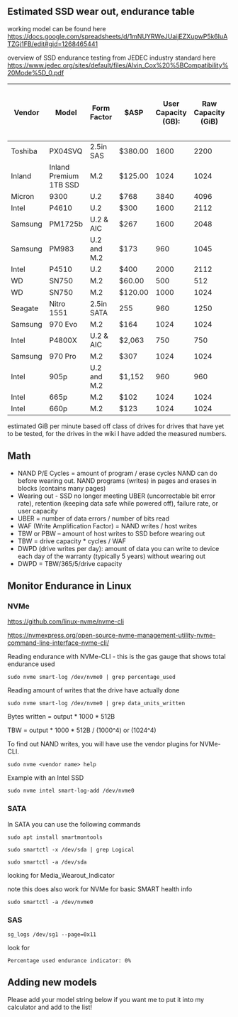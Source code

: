 ## Estimated SSD wear out, endurance table

working model can be found here
https://docs.google.com/spreadsheets/d/1mNUYRWeJUaijEZXupwP5k6IuATZGj1FB/edit#gid=1268465441

overview of SSD endurance testing from JEDEC industry standard here
https://www.jedec.org/sites/default/files/Alvin_Cox%20%5BCompatibility%20Mode%5D_0.pdf

| Vendor  | Model                  | Form Factor | $ASP    | User Capacity (GB): | Raw Capacity (GiB) | endurance best case (TBW)| Spec sheet rated TBW | GiB/min | days to wear out (worst case) | days to wear out (WAF=1) | plots worse case (TiB) | plots best (TiB) | $/TiB plot worst | $/TiB plotted best |
|---------|------------------------|-------------|---------|---------------------|--------------------|---------------------------------------|----------------------|---------|-------------------------------------------|--------------------------|-------------------------------------------------------|------------------------------------------------------|-------------------------------------|---------------------------------|
| Toshiba | PX04SVQ                | 2.5in SAS   | $380.00 | 1600                | 2200               | 23622                                 | 8760                 | 0.1     | 857                                       | 2315                     | 121                                                   | 326                                                  | $3.15                               | $1.17                           |
| Inland  | Inland Premium 1TB SSD | M.2         | $125.00 | 1024                | 1024               | 7697                                  | 1600                 | 0.1657  | 95                                        | 455                      | 22                                                    | 106                                                  | $5.67                               | $1.18                           |
| Micron  | 9300                   | U.2         | $768    | 3840                | 4096               | 43980                                 | 8400                 | 0.14    | 560                                       | 3078                     | 110                                                   | 606                                                  | $6.97                               | $1.27                           |
| Intel   | P4610                  | U.2         | $300    | 1600                | 2112               | 22677                                 | 10613                | 0.14    | 661                                       | 1587                     | 130                                                   | 313                                                  | $2.30                               | $0.96                           |
| Samsung | PM1725b                | U.2 & AIC   | $267    | 1600                | 2048               | 21990                                 | 8760                 | 0.14    | 616                                       | 1539                     | 121                                                   | 303                                                  | $2.20                               | $0.88                           |
| Samsung | PM983                  | U.2 and M.2 | $173    | 960                 | 1045               | 7854                                  | 1366.56              | 0.14    | 98                                        | 550                      | 19                                                    | 108                                                  | $8.94                               | $1.60                           |
| Intel   | P4510                  | U.2         | $400    | 2000                | 2112               | 11339                                 | 2054                 | 0.14    | 176                                       | 794                      | 35                                                    | 156                                                  | $11.52                              | $2.56                           |
| WD      | SN750                  | M.2         | $60.00  | 500                 | 512                | 1649                                  | 300                  | 0.1     | 29                                        | 162                      | 4                                                     | 23                                                   | $14.52                              | $2.64                           |
| WD      | SN750                  | M.2         | $120.00 | 1000                | 1024               | 3299                                  | 600                  | 0.1     | 59                                        | 323                      | 8                                                     | 45                                                   | $14.52                              | $2.64                           |
| Seagate | Nitro 1551             | 2.5in SATA  | 255     | 960                 | 1250               | 6711                                  | 2390                 | 0.1     | 219                                       | 658                      | 31                                                    | 92                                                   | $8.27                               | $2.76                           |
| Samsung | 970 Evo                | M.2         | $164    | 1024                | 1024               | 3299                                  | 600                  | 0.14    | 46                                        | 231                      | 9                                                     | 45                                                   | $18.02                              | $3.60                           |
| Intel   | P4800X                 | U.2 & AIC   | $2,063  | 750                 | 750                | 40265                                 | 41000                | 0.14    | 2818                                      | 2818                     | 555                                                   | 555                                                  | $3.72                               | $3.72                           |
| Samsung | 970 Pro                | M.2         | $307    | 1024                | 1024               | 5498                                  | 1200                 | 0.14    | 77                                        | 385                      | 15                                                    | 76                                                   | $20.28                              | $4.06                           |
| Intel   | 905p                   | U.2 and M.2 | $1,152  | 960                 | 960                | 20616                                 | 17520                | 0.14    | 1443                                      | 1443                     | 284                                                   | 284                                                  | $4.06                               | $4.06                           |
| Intel   | 665p                   | M.2         | $102    | 1024                | 1024               | 1649                                  | 300                  | 0.08    | 40                                        | 202                      | 5                                                     | 23                                                   | $22.53                              | $4.51                           |
| Intel   | 660p                   | M.2         | $123    | 1024                | 1024               | 1100                                  | 200                  | 0.08    | 27                                        | 135                      | 3                                                     | 15                                                   | $40.55                              | $8.11                           |

estimated GiB per minute based off class of drives for drives that have yet to be tested, for the drives in the wiki I have added the measured numbers.

## Math
* NAND P/E Cycles = amount of program / erase cycles NAND can do before wearing out. NAND programs (writes) in pages and erases in blocks (contains many pages)
* Wearing out - SSD no longer meeting UBER (uncorrectable bit error rate),  retention (keeping data safe while powered off), failure rate, or user capacity
* UBER = number of data errors / number of bits read
* WAF (Write Amplification Factor) = NAND writes / host writes
* TBW or PBW – amount of host writes to SSD before wearing out
* TBW = drive capacity * cycles / WAF
* DWPD (drive writes per day): amount of data you can write to device each day of the warranty (typically 5 years) without wearing out
* DWPD = TBW/365/5/drive capacity

## Monitor Endurance in Linux


### NVMe
https://github.com/linux-nvme/nvme-cli

https://nvmexpress.org/open-source-nvme-management-utility-nvme-command-line-interface-nvme-cli/

Reading endurance with NVMe-CLI - this is the gas gauge that shows total endurance used 

`sudo nvme smart-log /dev/nvme0 | grep percentage_used`
	
Reading amount of writes that the drive have actually done

`sudo nvme smart-log /dev/nvme0 | grep data_units_written`
	
Bytes written = output * 1000 * 512B

TBW = output * 1000 * 512B / (1000^4) or (1024^4)

To find out NAND writes, you will have use the vendor plugins for NVMe-CLI.

`sudo nvme <vendor name> help`

Example with an Intel SSD

`sudo nvme intel smart-log-add /dev/nvme0`


### SATA
In SATA you can use the following commands

`sudo apt install smartmontools`

`sudo smartctl -x /dev/sda | grep Logical`

`sudo smartctl -a /dev/sda`

looking for Media_Wearout_Indicator

note this does also work for NVMe for basic SMART health info

`sudo smartctl -a /dev/nvme0`

### SAS
`sg_logs /dev/sg1 --page=0x11`

look for

```Percentage used endurance indicator: 0%```

## Adding new models
Please add your model string below if you want me to put it into my calculator and add to the list!